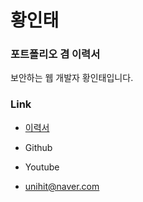 # 황인태
### 포트폴리오 겸 이력서
보안하는 웹 개발자 황인태입니다.

### Link

* [이력서](https://github.com/unihit/Portfolio-Resume/blob/master/Resume_kr.md)

* Github

* Youtube

* unihit@naver.com   


